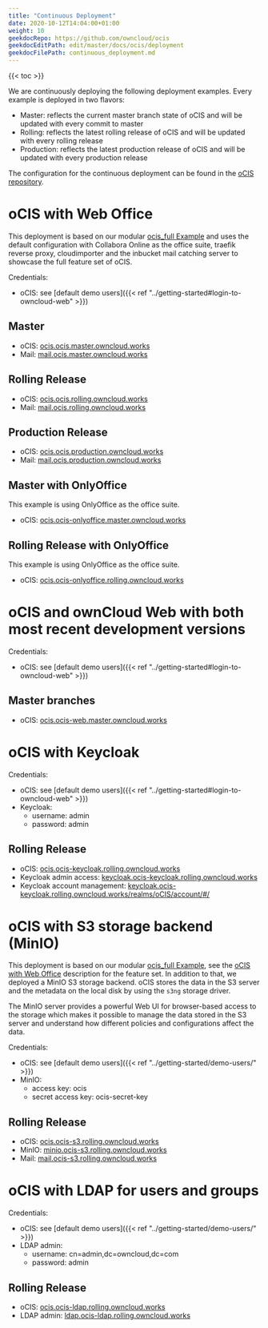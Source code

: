 ```yaml
---
title: "Continuous Deployment"
date: 2020-10-12T14:04:00+01:00
weight: 10
geekdocRepo: https://github.com/owncloud/ocis
geekdocEditPath: edit/master/docs/ocis/deployment
geekdocFilePath: continuous_deployment.md
---
```


{{< toc >}}

We are continuously deploying the following deployment examples. Every example is deployed in two flavors:

- Master: reflects the current master branch state of oCIS and will be updated with every commit to master
- Rolling: reflects the latest rolling release of oCIS and will be updated with every rolling release
- Production: reflects the latest production release of oCIS and will be updated with every production release

The configuration for the continuous deployment can be found in the [oCIS repository](https://github.com/owncloud/ocis/tree/master/deployments/continuous-deployment-config).

# oCIS with Web Office

This deployment is based on our modular [ocis_full Example](ocis_full.md) and uses the default configuration with Collabora Online as the office suite, traefik reverse proxy, cloudimporter and the inbucket mail catching server to showcase the full feature set of oCIS.

Credentials:

- oCIS: see [default demo users]({{< ref "../getting-started#login-to-owncloud-web" >}})

## Master

- oCIS: [ocis.ocis.master.owncloud.works](https://ocis.ocis.master.owncloud.works)
- Mail: [mail.ocis.master.owncloud.works](https://mail.ocis.master.owncloud.works)

## Rolling Release

- oCIS: [ocis.ocis.rolling.owncloud.works](https://ocis.ocis.rolling.owncloud.works)
- Mail: [mail.ocis.rolling.owncloud.works](https://mail.ocis.rolling.owncloud.works)

## Production Release

- oCIS: [ocis.ocis.production.owncloud.works](https://ocis.ocis.production.owncloud.works)
- Mail: [mail.ocis.production.owncloud.works](https://mail.ocis.production.owncloud.works)

## Master with OnlyOffice

This example is using OnlyOffice as the office suite.

- oCIS: [ocis.ocis-onlyoffice.master.owncloud.works](https://ocis.ocis-onlyoffice.master.owncloud.works)

## Rolling Release with OnlyOffice

This example is using OnlyOffice as the office suite.

- oCIS: [ocis.ocis-onlyoffice.rolling.owncloud.works](https://ocis.ocis-onlyoffice.rolling.owncloud.works)

# oCIS and ownCloud Web with both most recent development versions

Credentials:

- oCIS: see [default demo users]({{< ref "../getting-started#login-to-owncloud-web" >}})

## Master branches

- oCIS: [ocis.ocis-web.master.owncloud.works](https://ocis.ocis-web.master.owncloud.works)

# oCIS with Keycloak

Credentials:

- oCIS: see [default demo users]({{< ref "../getting-started#login-to-owncloud-web" >}})
- Keycloak:
  - username: admin
  - password: admin

## Rolling Release

- oCIS: [ocis.ocis-keycloak.rolling.owncloud.works](https://ocis.ocis-keycloak.rolling.owncloud.works)
- Keycloak admin access: [keycloak.ocis-keycloak.rolling.owncloud.works](https://keycloak.ocis-keycloak.rolling.owncloud.works)
- Keycloak account management: [keycloak.ocis-keycloak.rolling.owncloud.works/realms/oCIS/account/#/](https://keycloak.ocis-keycloak.rolling.owncloud.works/realms/oCIS/account/#/)


# oCIS with S3 storage backend (MinIO)

This deployment is based on our modular [ocis_full Example](ocis_full.md), see the [oCIS with Web Office](#ocis-with-web-office) description for the feature set. In addition to that, we deployed a MinIO S3 storage backend. oCIS stores the data in the S3 server and the metadata on the local disk by using the `s3ng` storage driver.

The MinIO server provides a powerful Web UI for browser-based access to the storage which makes it possible to manage the data stored in the S3 server and understand how different policies and configurations affect the data.

Credentials:

- oCIS: see [default demo users]({{< ref "../getting-started/demo-users/" >}})
- MinIO:
  - access key: ocis
  - secret access key: ocis-secret-key

## Rolling Release

- oCIS: [ocis.ocis-s3.rolling.owncloud.works](https://ocis.ocis-s3.rolling.owncloud.works)
- MinIO: [minio.ocis-s3.rolling.owncloud.works](https://minio.ocis-s3.rolling.owncloud.works)
- Mail: [mail.ocis-s3.rolling.owncloud.works](https://mail.ocis-s3.rolling.owncloud.works)

# oCIS with LDAP for users and groups

Credentials:

- oCIS: see [default demo users]({{< ref "../getting-started/demo-users/" >}})
- LDAP admin:
  - username: cn=admin,dc=owncloud,dc=com
  - password: admin

## Rolling Release

- oCIS: [ocis.ocis-ldap.rolling.owncloud.works](https://ocis.ocis-ldap.rolling.owncloud.works)
- LDAP admin: [ldap.ocis-ldap.rolling.owncloud.works](https://ldap.ocis-ldap.rolling.owncloud.works)

